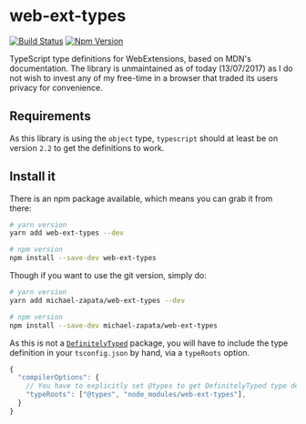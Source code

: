 # web-ext-types

[![Build Status][build-badge]][build-url]
[![Npm Version][npm-badge]][npm-url]

TypeScript type definitions for WebExtensions, based on MDN's documentation.
The library is unmaintained as of today (13/07/2017) as I do not wish to invest
any of my free-time in a browser that traded its users privacy for convenience.

## Requirements

As this library is using the `object` type, `typescript` should at least be on
version `2.2` to get the definitions to work.

## Install it

There is an npm package available, which means you can grab it from there:

```sh
# yarn version
yarn add web-ext-types --dev

# npm version
npm install --save-dev web-ext-types
```

Though if you want to use the git version, simply do:

```sh
# yarn version
yarn add michael-zapata/web-ext-types --dev

# npm version
npm install --save-dev michael-zapata/web-ext-types
```

As this is not a [`DefinitelyTyped`][definitely-typed] package, you will have to
include the type definition in your `tsconfig.json` by hand, via a `typeRoots`
option.

```js
{
  "compilerOptions": {
    // You have to explicitly set @types to get DefinitelyTyped type definitions
    "typeRoots": ["@types", "node_modules/web-ext-types"],
  }
}
```

[build-badge]: https://travis-ci.org/michael-zapata/web-ext-types.svg?branch=master
[build-url]: https://travis-ci.org/michael-zapata/web-ext-types
[definitely-typed]: https://github.com/DefinitelyTyped/DefinitelyTyped/
[npm-badge]: https://img.shields.io/npm/v/web-ext-types.svg
[npm-url]: https://www.npmjs.com/package/web-ext-types
